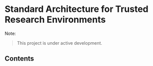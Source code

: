 Standard Architecture for Trusted Research Environments
=======================================================

Note:
> This project is under active development.

Contents
--------

